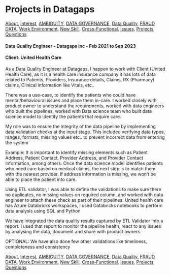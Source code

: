 # Projects in Datagaps
<!-- TOC --> 

[About](https://github.com/bathai420/interview_data_quality/blob/main/About/README.md),
[Interest](https://github.com/bathai420/interview_data_quality/blob/main/Interest/README.md),
[AMBIGUITY](https://github.com/bathai420/interview_data_quality/blob/main/Ambiguity/README.md),
[DATA GOVERNANCE](https://github.com/bathai420/interview_data_quality/blob/main/DataGovernance/README.md),
[Data Quality](https://github.com/bathai420/interview_data_quality/blob/main/DataQuality/README.md), 
[FRAUD DATA](https://github.com/bathai420/interview_data_quality/blob/main/FraudData/README.md),
[Work Environment](https://github.com/bathai420/interview_data_quality/blob/main/WorkEnvironment/README.md),
[New Skill](https://github.com/bathai420/interview_data_quality/blob/main/NewSkill/README.md),
[Cross-Functional](https://github.com/bathai420/interview_data_quality/blob/main/CrossFunctional/README.md),
[Issues](https://github.com/bathai420/interview_data_quality/blob/main/Issues/README.md),
[Projects](https://github.com/bathai420/interview_data_quality/blob/main/Projects/README.md),
[Questions](https://github.com/bathai420/interview_data_quality/blob/main/Questions/README.md)

#### Data Quality Engineer - Datagaps inc - Feb 2021 to Sep 2023
#### Client: United Health Care

As a Data Quality Engineer at Datagaps, I happen to work with Client (United Health Care), as it is a health care insurance company it has lots of data related to Patients, Providers, Insurance details, Claims, RX (Pharmacy) claims, Clinical information like Vitals, etc..

There was a use-case, to identify the patients who could have mental/behavioural issues and place them in-care. I worked closely with product owner to understand the requirements, worked with data engineers who built the pipelines, worked with Data science team who built data science model to identify the patients that require care.

My role was to ensure the integrity of the data pipeline by implementing data validation checks at the input stage. This included verifying data types, ranges, formats, missing values etc.. to prevent incorrect data from entering the system

Example: 
It is important to identify missing elements such as Patient Address, Patient Contact, Provider Address, and Provider Contact Information, among others. Once the data science model identifies patients who need care based on medical claims, the next step is to match them with the nearest provider. If address information is missing, we won’t be able to place the patient into care.

Using ETL validator, I was able to define the validations to make sure there no duplicates, no missing values on required column, and worked with data engineer to attach these check as part of their pipelines. United health care has Azure Databricks workspaces, I used Databricks notebooks to perform data analysis using SQL and Python

We have integrated the data quality results captured by ETL Validator into a report. I used that report to monitor the pipeline health, react to any issues by analysing the data, document and share with product owners


OPTIONAL: We have also done few other validations like timeliness, completeness and consistency

[About](https://github.com/bathai420/interview_data_quality/blob/main/About/README.md),
[Interest](https://github.com/bathai420/interview_data_quality/blob/main/Interest/README.md),
[AMBIGUITY](https://github.com/bathai420/interview_data_quality/blob/main/Ambiguity/README.md),
[DATA GOVERNANCE](https://github.com/bathai420/interview_data_quality/blob/main/DataGovernance/README.md),
[Data Quality](https://github.com/bathai420/interview_data_quality/blob/main/DataQuality/README.md), 
[FRAUD DATA](https://github.com/bathai420/interview_data_quality/blob/main/FraudData/README.md),
[Work Environment](https://github.com/bathai420/interview_data_quality/blob/main/WorkEnvironment/README.md),
[New Skill](https://github.com/bathai420/interview_data_quality/blob/main/NewSkill/README.md),
[Cross-Functional](https://github.com/bathai420/interview_data_quality/blob/main/CrossFunctional/README.md),
[Issues](https://github.com/bathai420/interview_data_quality/blob/main/Issues/README.md),
[Projects](https://github.com/bathai420/interview_data_quality/blob/main/Projects/README.md),
[Questions](https://github.com/bathai420/interview_data_quality/blob/main/Questions/README.md)
